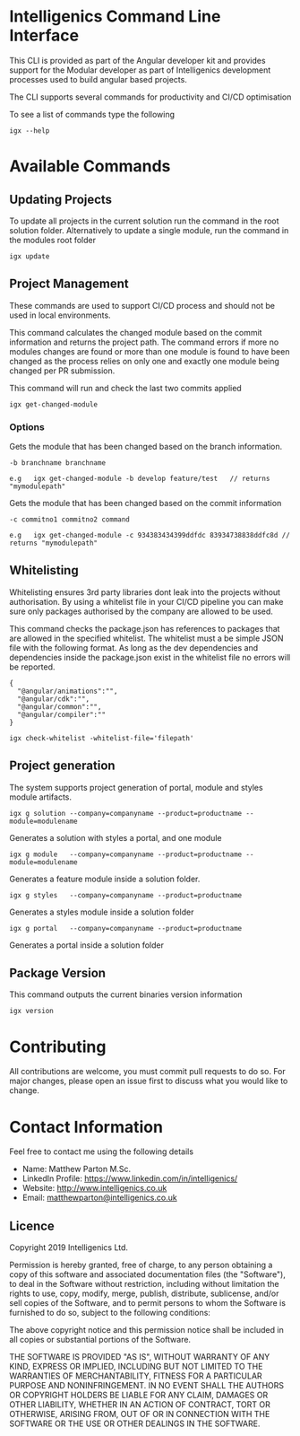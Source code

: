 # Intelligenics Command Line Interface

This CLI is provided as part of the Angular developer kit and provides support for the Modular developer as part of Intelligenics development processes used to build angular based projects. 

The CLI supports several commands for productivity and CI/CD optimisation

To see a list of commands type the following

```
igx --help
``` 

# Available Commands 
## Updating Projects
To update all projects in the current solution run the command in the root solution folder. Alternatively to update a single module, run the command in the modules root folder

```            
igx update
```

## Project Management

These commands are used to support CI/CD process and should not be used in local environments.

This command calculates the changed module based on the commit information and returns the project path. The command errors if more no modules changes are found or more than one module is found to have been changed as the process relies on only one and exactly one module being changed per PR submission.

This command will run and check the last two commits applied
```
igx get-changed-module
```       

### Options
          
Gets the module that has been changed based on the branch information.

```
-b branchname branchname
```   
```
e.g   igx get-changed-module -b develop feature/test   // returns "mymodulepath"
```
Gets the module that has been changed based on the commit information   
```
-c commitno1 commitno2 command
```
```            
e.g   igx get-changed-module -c 934383434399ddfdc 83934738838ddfc8d // returns "mymodulepath"
```  

## Whitelisting
Whitelisting ensures 3rd party libraries dont leak into the projects without authorisation. By using a whitelist file in your CI/CD pipeline you can make sure only packages authorised by the company are allowed to be used. 

This command checks the package.json has references to packages that are allowed in the specified whitelist. The whitelist must a be simple JSON file with the following format. As long as the dev dependencies and dependencies inside the package.json exist in the whitelist file no errors will be reported. 

```
{
  "@angular/animations":"",
  "@angular/cdk":"",
  "@angular/common":"",
  "@angular/compiler":""
}
```
```
igx check-whitelist -whitelist-file='filepath'
```

## Project generation
The system supports project generation of portal, module and styles module artifacts. 


```
igx g solution --company=companyname --product=productname --module=modulename     
```
Generates a solution with styles a portal, and one module
```
igx g module   --company=companyname --product=productname --module=modulename     
```
Generates a feature module inside a solution folder.
```
igx g styles   --company=companyname --product=productname
```
Generates a styles module inside a solution folder
```            
igx g portal   --company=companyname --product=productname
```
Generates a portal inside a solution folder


## Package Version
This command outputs the current binaries version information

```
igx version
```
# Contributing
All contributions are welcome, you must commit pull requests to do so. For major changes, please open an issue first to discuss what you would like to change.

# Contact Information

Feel free to contact me using the following details

- Name: Matthew Parton M.Sc.
- LinkedIn Profile: https://www.linkedin.com/in/intelligenics/
- Website: http://www.intelligenics.co.uk
- Email: matthewparton@intelligenics.co.uk

## Licence
Copyright 2019  Intelligenics Ltd.

Permission is hereby granted, free of charge, to any person obtaining a copy of this software and associated documentation files (the "Software"), to deal in the Software without restriction, including without limitation the rights to use, copy, modify, merge, publish, distribute, sublicense, and/or sell copies of the Software, and to permit persons to whom the Software is furnished to do so, subject to the following conditions:

The above copyright notice and this permission notice shall be included in all copies or substantial portions of the Software.

THE SOFTWARE IS PROVIDED "AS IS", WITHOUT WARRANTY OF ANY KIND, EXPRESS OR IMPLIED, INCLUDING BUT NOT LIMITED TO THE WARRANTIES OF MERCHANTABILITY, FITNESS FOR A PARTICULAR PURPOSE AND NONINFRINGEMENT. IN NO EVENT SHALL THE AUTHORS OR COPYRIGHT HOLDERS BE LIABLE FOR ANY CLAIM, DAMAGES OR OTHER LIABILITY, WHETHER IN AN ACTION OF CONTRACT, TORT OR OTHERWISE, ARISING FROM, OUT OF OR IN CONNECTION WITH THE SOFTWARE OR THE USE OR OTHER DEALINGS IN THE SOFTWARE.
